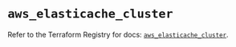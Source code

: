 # `aws_elasticache_cluster`

Refer to the Terraform Registry for docs: [`aws_elasticache_cluster`](https://registry.terraform.io/providers/hashicorp/aws/6.8.0/docs/resources/elasticache_cluster).
